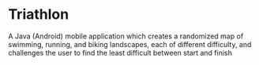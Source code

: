 # Triathlon

A Java (Android) mobile application which creates a randomized map of swimming, running, and biking landscapes, 
each of different difficulty, and challenges the user to find the least difficult between start and finish
